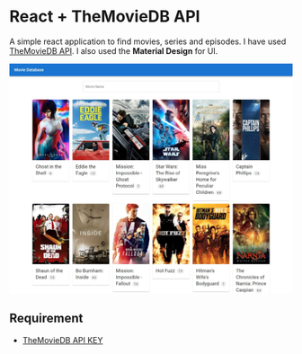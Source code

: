 # React + TheMovieDB API

A simple react application to find movies, series and episodes. I have used [TheMovieDB API](https://www.themoviedb.org/documentation/api). I also used the **Material Design** for UI.

![React Hooks and TheMovieDB API](https://github.com/rhld16/themoviedb-react/raw/main/screenshot.jpg)

## Requirement
- [TheMovieDB API KEY](https://www.themoviedb.org/documentation/api)
